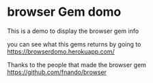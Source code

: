 # browser Gem domo

This is a demo to display the browser gem info 

you can see what this gems returns by going to https://browserdomo.herokuapp.com/

Thanks to the people that made the browser gem https://github.com/fnando/browser

